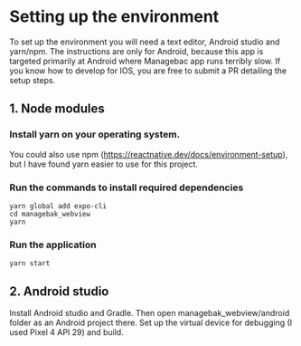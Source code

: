 # Setting up the environment
To set up the environment you will need a text editor, Android studio and yarn/npm. The instructions are only for Android, because this app is targeted primarily at Android where Managebac app runs terribly slow. If you know how to develop for IOS, you are free to submit a PR detailing the setup steps.

## 1. Node modules

### Install yarn on your operating system.
You could also use npm (https://reactnative.dev/docs/environment-setup), but I have found yarn easier to use for this project.

### Run the commands to install required dependencies
```shell
yarn global add expo-cli
cd managebak_webview
yarn
```
### Run the application
```
yarn start
```
## 2. Android studio
Install Android studio and Gradle. Then open managebak_webview/android folder as an Android project there. Set up the virtual device for debugging (I used Pixel 4 API 29) and build.
